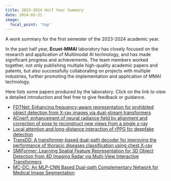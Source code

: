 ```yaml
---
title: 2023-2024 Half Year Summary
date: 2024-03-31
image:
  focal_point: 'top'
---
```


A work summary for the first semester of the 2023-2024 academic year.

<!--more-->

In the past half year, **Ecust-MMAI**  laboratory has closely focused on the research and application of Multimodal AI technology, and has made significant progress and achievements. The team members worked together, not only publishing multiple high-quality academic papers and patents, but also successfully collaborating on projects with multiple industries, further promoting the implementation and application of MMAI technology.

Here lists some papers produced by the laboratory. Click on the link to view a detailed introduction and feel free to give feedback or guidance.

- [FDTNet: Enhancing frequency-aware representation for prohibited object detection from X-ray images via dual-stream transformers](https://ecust-mmai.netlify.app/publication/zhuzm-2024-fdtnet/)
- [ACnerf: enhancement of neural radiance field by alignment and correction of pose to reconstruct new views from a single x-ray](https://ecust-mmai.netlify.app/publication/sunmc-2024-acnerf/)
- [Local attention and long-distance interaction of rPPG for deepfake detection](https://ecust-mmai.netlify.app/publication/wujh-2024-local/)
- [TransDD: A transformer-based dual-path decoder for improving the performance of thoracic diseases classification using chest X-ray](https://ecust-mmai.netlify.app/publication/jiangxb-2024-transdd/)
- [SMIFormer: Learning Spatial Feature Representation for 3D Object Detection from 4D Imaging Radar via Multi-View Interactive Transformers](https://ecust-mmai.netlify.app/publication/zhuzm-2023-smiformer/)
- [MC-DC: An MLP-CNN Based Dual-path Complementary Network for Medical Image Segmentation](https://ecust-mmai.netlify.app/publication/jiangxb-2023-mc/)
